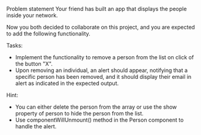 Problem statement
Your friend has built an app that displays the people inside your network.

Now you both decided to collaborate on this project, and you are expected to add the following functionality.

Tasks:

- Implement the functionality to remove a person from the list on click of the button "X".
- Upon removing an individual, an alert should appear, notifying that a specific person has been removed, and it should display their email in alert as indicated in the expected output.

Hint:

- You can either delete the person from the array or use the show property of person to hide the person from the list.
- Use componentWillUnmount() method in the Person component to handle the alert.
